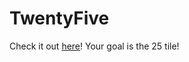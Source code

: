 # TwentyFive
Check it out [here](https://marblelover003.github.io/TwentyFive/)! Your goal is the 25 tile!
